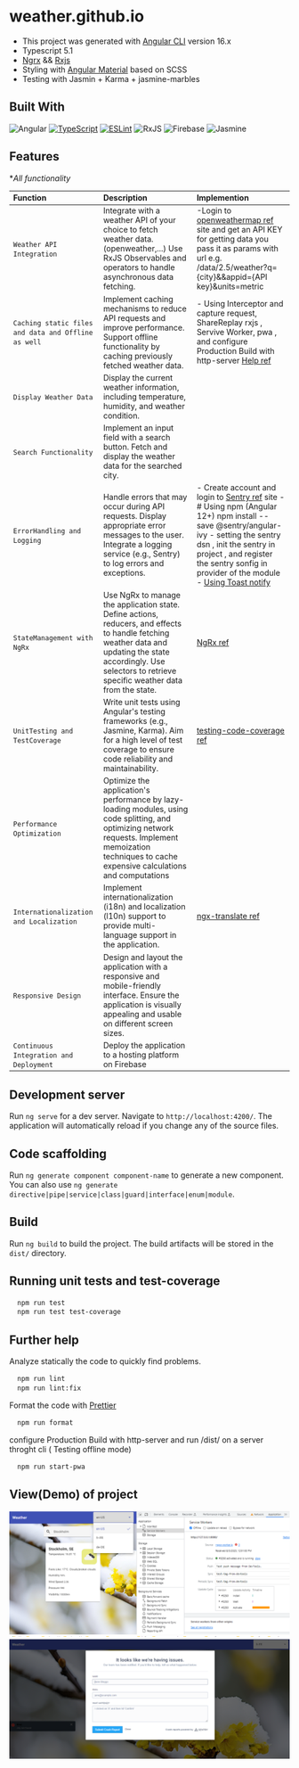 # weather.github.io

- This project was generated with [Angular CLI](https://github.com/angular/angular-cli) version 16.x
- Typescript 5.1
- [Ngrx](https://ngrx.io/guide/store) && [Rxjs](https://rxjs.dev/guide/overview)
- Styling with  [Angular Material](https://material.angular.io) based on SCSS
- Testing with Jasmin + Karma + jasmine-marbles

## Built With

![Angular](https://img.shields.io/badge/angular-%23DD0031.svg?style=for-the-badge&logo=angular&logoColor=white)
[![TypeScript](https://img.shields.io/badge/typescript-%23007ACC.svg?style=for-the-badge&logo=typescript&logoColor=white)](https://www.typescriptlang.org/)
[![ESLint](https://img.shields.io/badge/ESLint-4B3263?style=for-the-badge&logo=eslint&logoColor=white)](https://eslint.org/)
![RxJS](https://img.shields.io/badge/rxjs-%23B7178C.svg?style=for-the-badge&logo=reactivex&logoColor=white)
![Firebase](https://img.shields.io/badge/Firebase-039BE5?style=for-the-badge&logo=Firebase&logoColor=white)
![Jasmine](https://img.shields.io/badge/-Jasmine-%238A4182?style=for-the-badge&logo=Jasmine&logoColor=white)

## Features

**All functionality*


| Function                   | Description                           | Implemention                                                                      |
| :------------------------- | :---------------------------------------------------------- | :------------------------------------------------------- |
| `Weather API Integration `  | Integrate with a weather API of your choice to fetch weather data.(openweather,...) Use RxJS Observables and operators to handle asynchronous data fetching.  | -Login to [openweathermap ref](-https://api.openweathermap.org) site and get an API KEY for getting data you pass it as params with url e.g. /data/2.5/weather?q={city}&&appid={API key}&units=metric     |
|  `Caching static files and data and Offline as well`     |   Implement caching mechanisms to reduce API requests and improve performance. Support offline functionality by caching previously fetched weather data.|   - Using Interceptor and capture request, ShareReplay rxjs , Servive Worker, pwa , and  configure Production Build with http-server [Help ref](https://medium.com/ngconf/angular-pwa-install-and-configure-858dd8e9fb07) |
| `Display Weather Data`        | Display the current weather information, including temperature, humidity, and weather condition. |        |
| `Search Functionality`       |  Implement an input field with a search button. Fetch and display the weather data for the searched city. |        |
| `ErrorHandling and Logging`    | Handle errors that may occur during API requests. Display appropriate error messages to the user. Integrate a logging service (e.g., Sentry) to log errors and exceptions. | - Create account and login to [Sentry ref](https://test-app-7v.sentry.io) site  - # Using npm (Angular 12+) npm install --save @sentry/angular-ivy - setting the sentry dsn , init the sentry in project , and register the sentry sonfig in provider of the module     - [Using Toast notify](https://github.com/scttcper/ngx-toastr)   |
| `StateManagement with NgRx`    | Use NgRx to manage the application state. Define actions, reducers, and effects to handle fetching weather data and updating the state accordingly. Use selectors to retrieve specific weather data from the state.| [NgRx ref](https://ngrx.io/guide/store)   |
| `UnitTesting and TestCoverage` | Write unit tests using Angular's testing frameworks (e.g., Jasmine, Karma). Aim for a high level of test coverage to ensure code reliability and maintainability. | [testing-code-coverage ref](https://angular.io/guide/testing-code-coverage)        |
| `Performance Optimization`              | Optimize the application's performance by lazy-loading modules, using code splitting, and optimizing network requests. Implement memoization techniques to cache expensive calculations and computations  |  |
| `Internationalization and Localization`  | Implement internationalization (i18n) and localization (l10n) support to provide multi-language support in the application.    | [ngx-translate ref](https://github.com/ngx-translate/core)     |
| `Responsive Design`      | Design and layout the application with a responsive and mobile-friendly interface. Ensure the application is visually appealing and usable on different screen sizes. |  |
| `Continuous Integration and Deployment`  | Deploy the application to a hosting platform on Firebase|  |


## Development server

Run `ng serve` for a dev server. Navigate to `http://localhost:4200/`. The application will automatically reload if you change any of the source files.

## Code scaffolding

Run `ng generate component component-name` to generate a new component. You can also use `ng generate directive|pipe|service|class|guard|interface|enum|module`.

## Build

Run `ng build` to build the project. The build artifacts will be stored in the `dist/` directory.

## Running unit tests and test-coverage

```bash
  npm run test
  npm run test test-coverage
```


## Further help
Analyze statically the code to quickly find problems.

```bash
  npm run lint
  npm run lint:fix
```

Format the code with [Prettier](https://prettier.io/)

```bash
  npm run format
```

configure Production Build with http-server and run /dist/ on a server throght cli ( Testing offline mode)

```bash
  npm run start-pwa
```

## View(Demo) of project
![img](src/assets/images/weather-site-view.png)
![img](src/assets/images/sentry-notify.png)
